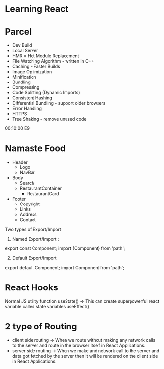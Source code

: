 # Learning React

# Parcel

- Dev Build
- Local Server
- HMR = Hot Module Replacement
- File Watching Algorithm - written in C++
- Caching - Faster Builds
- Image Optimization
- Minification
- Bundling
- Compressing
- Code Splitting (Dynamic Imports)
- Consistent Hashing
- Differential Bundling - support older browsers
- Error Handling
- HTTPS
- Tree Shaking - remove unused code

00:10:00 E9

# Namaste Food

- Header
  - Logo
  - NavBar
- Body
  - Search
  - RestaurantContainer
    - RestaurantCard
- Footer
  - Copyright
  - Links
  - Address
  - Contact

Two types of Export/Import

1. Named Export/Import :

export const Component;
import {Component} from 'path';

2. Default Export/Import

export default Component;
import Component from 'path';

# React Hooks

Normal JS utility function
useState() -> This can create superpowerful react variable called state variables
useEffect()

# 2 type of Routing

- client side routing -> When we route without making any network calls to the server and route in the browser itself in React Applications.
- server side routing -> When we make and network call to the server and data got fetched by the server then it will be rendered on the client side in React Applications.
